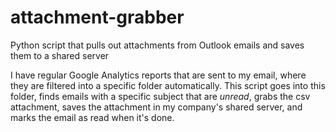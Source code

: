 # attachment-grabber
Python script that pulls out attachments from Outlook emails and saves them to a shared server


I have regular Google Analytics reports that are sent to my email, where they are filtered into a specific folder automatically. This script goes into this folder, finds emails with a specific subject that are <i>unread</i>, grabs the csv attachment, saves the attachment in my company's shared server, and marks the email as read when it's done.
